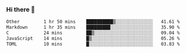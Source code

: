 ### Hi there 👋

<!--
**WShiBin/WShiBin** is a ✨ _special_ ✨ repository because its `README.md` (this file) appears on your GitHub profile.

Here are some ideas to get you started:

- 🔭 I’m currently working on ...
- 🌱 I’m currently learning ...
- 👯 I’m looking to collaborate on ...
- 🤔 I’m looking for help with ...
- 💬 Ask me about ...
- 📫 How to reach me: ...
- 😄 Pronouns: ...
- ⚡ Fun fact: ...
-->

<!--START_SECTION:waka-->

```txt
Other         1 hr 50 mins    ██████████▒░░░░░░░░░░░░░░   41.61 %
Markdown      1 hr 35 mins    █████████░░░░░░░░░░░░░░░░   35.90 %
C             24 mins         ██▒░░░░░░░░░░░░░░░░░░░░░░   09.04 %
JavaScript    14 mins         █▒░░░░░░░░░░░░░░░░░░░░░░░   05.26 %
TOML          10 mins         █░░░░░░░░░░░░░░░░░░░░░░░░   03.83 %
```

<!--END_SECTION:waka-->
